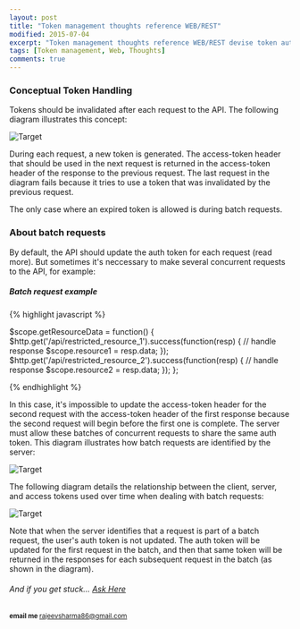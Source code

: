 ```yaml
---
layout: post
title: "Token management thoughts reference WEB/REST"
modified: 2015-07-04
excerpt: "Token management thoughts reference WEB/REST devise token auth Design Pattern"
tags: [Token management, Web, Thoughts]
comments: true
---
```


### Conceptual Token Handling

Tokens should be invalidated after each request to the API. The following diagram illustrates this concept:

![Target](https://github.com/lynndylanhurley/ng-token-auth/raw/master/test/app/images/flow/token-update-detail.jpg)

During each request, a new token is generated. The access-token header that should be used in the next request is
returned in the access-token header of the response to the previous request. The last request in the diagram fails
because it tries to use a token that was invalidated by the previous request.

The only case where an expired token is allowed is during batch requests.

### About batch requests

By default, the API should update the auth token for each request (read more). But sometimes it's neccessary to make
several concurrent requests to the API, for example:

##### Batch request example

{% highlight javascript %}

  $scope.getResourceData = function() {  
    $http.get('/api/restricted_resource_1').success(function(resp) {
      // handle response
      $scope.resource1 = resp.data;
    });  
    $http.get('/api/restricted_resource_2').success(function(resp) {
      // handle response
      $scope.resource2 = resp.data;
    });
  };

{% endhighlight %}


In this case, it's impossible to update the access-token header for the second request with the access-token header of
the first response because the second request will begin before the first one is complete. The server must allow these
batches of concurrent requests to share the same auth token. This diagram illustrates how batch requests are identified
by the server:

![Target](https://github.com/lynndylanhurley/ng-token-auth/raw/master/test/app/images/flow/batch-request-overview.jpg)


The following diagram details the relationship between the client, server, and access tokens used over time when dealing
with batch requests:

![Target](https://github.com/lynndylanhurley/ng-token-auth/raw/master/test/app/images/flow/batch-request-detail.jpg)


Note that when the server identifies that a request is part of a batch request, the user's auth token is not updated.
The auth token will be updated for the first request in the batch, and then that same token will be returned in the
responses for each subsequent request in the batch (as shown in the diagram).


######  And if you get stuck… [Ask Here](http://stackoverflow.com/)

<sup> <b>email me </b>  [rajeevsharma86@gmail.com](#myfootnote1)</sup>
